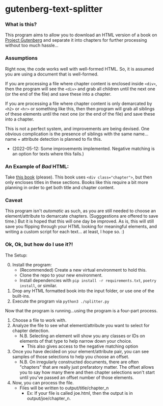 # gutenberg-text-splitter

### What is this?

This program aims to allow you to download an HTML version of a book on [Project Gutenberg](https://www.gutenberg.org/) and separate it into chapters for further processing without too much hassle...

### Assumptions
Right now, the code works well with well-formed HTML.  So, it is assumed you are using a document that is well-formed.

If you are processing a file where chapter content is enclosed inside `<div>`, then the program will see the `<div>` and grab all children until the next one (or the end of the file) and save these into a chapter.

If you are processing a file where chapter content is only demarcated by `<h2>` or `<hr>` or something like this, then then program will grab all siblings of these elements until the next one (or the end of the file) and save these into a chapter.

This is not a perfect system, and improvements are being devised.  One obvious complication is the presence of siblings with the same name... name + attribute detection is planned to fix this.
  - (2022-05-12: Some improvements implemented. Negative matching is an option for texts where this fails.)

### An Example of _Bad_ HTML:

Take [this book](https://www.gutenberg.org/files/68033/68033-h/68033-h.htm) (please). This book uses `<div class="chapter">`, but then only encloses titles in these sections. Books like this require a bit more planning in order to get both title and chapter content.

### Caveat
This program isn't _automatic_ as such, as you are still needed to choose an element/attribute to demarcate chapters. (Sugggestions are offered to save time.) But it is hoped that this will one day be improved.  As is, this will still save you flipping through your HTML looking for meaningful elements, and writing a custom script for each text... at least, I hope so. :)

### Ok, Ok, but how do I use it?!

The Setup:

0. Install the program:
    - (Recommended) Create a new virtual environment to hold this.
    - Clone the repo to your new environment.
    - Install dependencies with `pip install -r requirements.txt`, `poetry install`, or similar.
1. Drop any HTML formatted book into the input folder, or use one of the built-ins.
2. Execute the program via `python3 ./splitter.py`

Now that the program is running...using the program is a four-part process.

1. Choose a file to work with.
2. Analyze the file to see what element/attribute you want to select for chapter detection.
    - N.B. Selecting an element will show you any classes or IDs on elements of that type to help narrow down your choice.
        - This also gives access to the negative matching option
3. Once you have decided on your element/attribute pair, you can see samples of those selections to help you choose an offset.
    - N.B. On irregularly constructed documents, there are often "chapters" that are really just prefaratory matter.  The offset allows you to say how many there and then chapter selections won't start until you've passed an offset number of those elements.
4. Now, you can process the file.
    - Files will be written to output/title/chapter_n
      - Ex: If your file is called joe.html, then the output is in output/joe/chapter_n.

